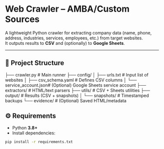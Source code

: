 # Web Crawler – AMBA/Custom Sources

A lightweight Python crawler for extracting company data (name, phone, address, industries, services, employees, etc.) from target websites.  
It outputs results to **CSV** and (optionally) to **Google Sheets**.

---

## 📂 Project Structure

├── crawler.py # Main runner
├── config/
│ ├── urls.txt # Input list of websites
│ ├── csv_schema.yaml # Defines CSV columns
│ └── service_account.json# (Optional) Google Sheets service account
├── extractors/ # HTML/text parsers
├── utils/ # CSV + Sheets utilities
├── output/ # Results (CSV + snapshots)
│ └── snapshots/ # Timestamped backups
└── evidence/ # (Optional) Saved HTML/metadata

## ⚙️ Requirements

- Python **3.8+**
- Install dependencies:

```bash
pip install -r requirements.txt
```
